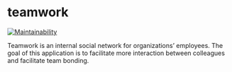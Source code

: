 # teamwork
[![Maintainability](https://api.codeclimate.com/v1/badges/b8c310027450677d17be/maintainability)](https://codeclimate.com/github/kwizeraelvis/teamwork/maintainability)

Teamwork is an internal social network for organizations’ employees. The goal of this
application is to facilitate more interaction between colleagues and facilitate team bonding.

